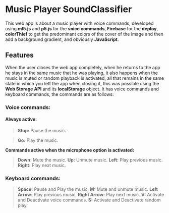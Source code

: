 # **Music Player SoundClassifier**

This web app is about a music player with voice commands, developed using **ml5.js** and **p5.js** for the **voice commands**, **Firebase** for the **deploy**, **colorThief** to get the predominant colors of the cover of the image and then add a background gradient, and obviously **JavaScript**.

## Features

When the user closes the web app completely, when he returns to the app he stays in the same music that he was playing, it also happens when the music is muted or random playback is activated, all that remains in the same state in which you left the app when closing it, this was possible using the **Web Storage API** and its **localStorage** object. It has voice commands and keyboard commands, the commands are as follows:

### Voice commands:
#### Always active:

> **Stop:** Pause the music.

> **Go:** Play the music.

**Commands active when the microphone option is activated:**

>**Down:** Mute the music.
**Up:** Unmute music.
**Left:** Play previous music.
**Right:** Play next music.

### Keyboard commands:

>**Space:** Pause and Play the music.
**M:** Mute and unmute music.
**Left Arrow:** Play previous music.
**Right Arrow:** Play next music.
**V:** Activate and Deactivate voice commands.
**S:** Activate and Deactivate random play.

